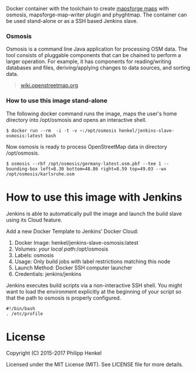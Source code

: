 Docker container with the toolchain to create [mapsforge maps](https://github.com/mapsforge/mapsforge/blob/master/docs/Specification-Binary-Map-File.md) with osmosis, mapsforge-map-writer plugin and phyghtmap. The container can be used stand-alone or as a SSH based Jenkins slave. 


### Osmosis
Osmosis is a command line Java application for processing OSM data. The tool consists of pluggable components that can be chained to perform a larger operation. For example, it has components for reading/writing databases and files, deriving/applying changes to data sources, and sorting data.

> [wiki.openstreetmap.org](http://wiki.openstreetmap.org/wiki/Osmosis)


### How to use this image stand-alone

The following docker command runs the image, maps the user's home directory into /opt/osmosis and opens an interactive shell. 
```console
$ docker run --rm  -i -t -v ~:/opt/osmosis henkel/jenkins-slave-osmosis:latest bash
```

Now osmosis is ready to process OpenStreetMap data in directory /opt/osmosis.
```console
$ osmosis --rbf /opt/osmosis/germany-latest.osm.pbf --tee 1 --bounding-box left=8.30 bottom=48.86 right=8.59 top=49.03 --wx /opt/osmosis/karlsruhe.osm
```

# How to use this image with Jenkins
Jenkins is able to automatically pull the image and launch the build slave using its Cloud feature.

Add a new Docker Template to Jenkins' Docker Cloud:

1. Docker Image: henkel/jenkins-slave-osmosis:latest
2. Volumes: *your local path*:/opt/osmosis
3. Labels: osmosis
4. Usage: Only build jobs with label restrictions matching this node
5. Launch Method: Docker SSH computer launcher
6. Credentials: jenkins/jenkins

Jenkins executes build scripts via a non-interactive SSH shell. You might want to load the environment explicitly at the beginning of your script so that the path to osmosis is properly configured.

```console
#!/bin/bash
. /etc/profile
```

# License

Copyright (C) 2015-2017 Philipp Henkel

Licensed under the MIT License (MIT). See LICENSE file for more details.
